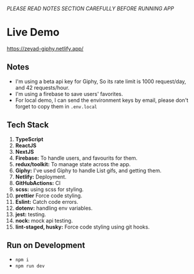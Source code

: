 *PLEASE READ NOTES SECTION CAREFULLY BEFORE RUNNING APP*

# Live Demo
https://zeyad-giphy.netlify.app/

## Notes
- I'm using a beta api key for Giphy, So its rate limit is 1000 request/day, and 42 requests/hour.
- I'm using a firebase to save users' favorites.
- For local demo, I can send the environment keys by email, please don't forget to copy them in `.env.local`

## Tech Stack

1. **TypeScript**
2. **ReactJS**
3. **NextJS**
4. **Firebase:** To handle users, and favourits for them.
5. **redux/toolkit:** To manage state across the app.
6. **Giphy:** I've used Giphy to handle List gifs, and getting them.
7. **Netlify:** Deployment.
8. **GitHubActions:** CI
9. **scss:** using scss for styling.
10. **prettier** Force code styling.
11. **Eslint:** Catch code errors.
12. **dotenv:** handling env variables.
13. **jest:** testing.
14. **nock:** mock api testing.
15. **lint-staged, husky:** Force code styling using git hooks.

## Run on Development
- `npm i`
- `npm run dev`
